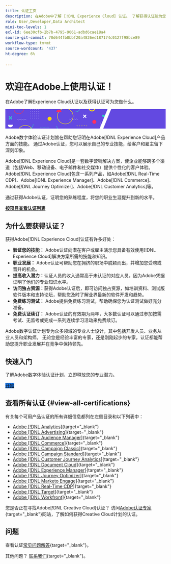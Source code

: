 ```yaml
---
title: 认证主页
description: 在Adobe中了解 [!DNL Experience Cloud] 认证。 了解获得认证能为您做什么。
role: User,Developer,Data Architect
mini-toc-levels: 1
exl-id: 6ee30cfb-2b7b-4795-9061-adbd6cae18a4
source-git-commit: 70d644fb8bbf20a4826ed187174c0127f98bce89
workflow-type: tm+mt
source-wordcount: '437'
ht-degree: 6%

---
```


# 欢迎在Adobe上使用认证！

在Adobe了解Experience Cloud认证以及获得认证可为您做什么。

![横幅](/help/certifications/assets/home_banner_smallwide.png)

Adobe数字体验认证计划旨在帮助您证明在Adobe[!DNL Experience Cloud]产品方面的技能。 通过Adobe认证，您可以展示自己的专业技能，给客户和雇主留下深刻印象。

Adobe[!DNL Experience Cloud]是一套数字营销解决方案，使企业能够跨多个渠道（包括Web、移动设备、电子邮件和社交媒体）提供个性化的客户体验。 Adobe[!DNL Experience Cloud]包含一系列产品，如Adobe[!DNL Real-Time CDP]、Adobe[!DNL Experience Manager]、Adobe[!DNL Commerce]、Adobe[!DNL Journey Optimizer]、Adobe[!DNL Customer Analytics]等。

通过获得Adobe认证，证明您的熟练程度，将您的职业生涯提升到新的水平。

[**按项目查看认证列表**](#view-all-certifications)

## 为什么要获得认证？

获得Adobe[!DNL Experience Cloud]认证有许多好处：

* **验证您的技能：** Adobe认证向潜在客户或雇主演示您具备有效使用[!DNL Experience Cloud]解决方案所需的技能和知识。
* **职业发展：** Adobe认证可帮助您在拥挤的职场中脱颖而出，并增加您受聘或晋升的机会。
* **提高收入潜力：**&#x200B;认证人员的收入通常高于未认证的对应人员，因为Adobe凭据证明了他们的专业知识水平。
* **访问独占资源：**&#x200B;获得Adobe认证后，即可访问独占资源，如培训资料、测试版软件版本和支持论坛，帮助您及时了解业界最新的软件开发和趋势。
* **免费练习测试：** Adobe提供免费练习测试，帮助确保您为认证测试做好充分准备。
* **免费认证续订：** Adobe认证的有效期为两年，大多数认证可以通过参加按需考试、无监考或完成一系列连续学习活动来免费续订。

Adobe数字认证计划专为众多领域的专业人士设计，其中包括开发人员、业务从业人员和架构师。 无论您是经验丰富的专家，还是刚刚起步的专家，认证都能帮助您提升职业发展并在竞争中保持领先。

## 快速入门

了解Adobe数字体验认证计划，立即释放您的专业潜力。

<a href="https://experienceleague.adobe.com/docs/certification/certification/getting-started.html" target="_blank" class="spectrum-Button spectrum-Button--fill spectrum-Button--accent spectrum-Button--sizeM is-margin-bottom-big-big at-element-click-tracking" style="background-color:#1473E6"><span class="spectrum-Button-label has-no-wrap">开始</span></a>

## 查看所有认证 {#view-all-certifications}

有关每个可用产品认证的所有详细信息都列在左侧目录和以下列表中：

* [Adobe [!DNL Analytics]](/help/certifications/aa/aa-overview.md){target="_blank"}
* [Adobe [!DNL Advertising]](/help/certifications/aac/aac-overview.md){target="_blank"}
* [Adobe [!DNL Audience Manager]](/help/certifications/aam/aam-overview.md){target="_blank"}
* [Adobe [!DNL Commerce]](/help/certifications/ac/ac-overview.md){target="_blank"}
* [Adobe [!DNL Campaign Classic]](/help/certifications/acc/acc-overview.md){target="_blank"}
* [Adobe [!DNL Campaign Standard]](/help/certifications/acs/acs-overview.md){target="_blank"}
* [Adobe [!DNL Customer Journey Analytics]](/help/certifications/acja/acja-overview.md){target="_blank"}
* [Adobe [!DNL Document Cloud]](/help/certifications/adc/adc-overview.md){target="_blank"}
* [Adobe [!DNL Experience Manager]](/help/certifications/aem/aem-overview.md){target="_blank"}
* [Adobe [!DNL Journey Optimizer]](/help/certifications/ajo/ajo-overview.md){target="_blank"}
* [Adobe [!DNL Marketo Engage]](/help/certifications/ame/ame-overview.md){target="_blank"}
* [Adobe [!DNL Real-Time CDP]](/help/certifications/rtcdp/rtcdp-overview.md){target="_blank"}
* [Adobe [!DNL Target]](/help/certifications/at/at-overview.md){target="_blank"}
* [Adobe [!DNL Workfront]](/help/certifications/aw/aw-overview.md){target="_blank"}

您是否正在寻找Adobe[!DNL Creative Cloud]认证？ 访问[Adobe认证专家](https://certifiedprofessional.adobe.com/en/home){target="_blank"}网站，了解如何获得Creative Cloud计划的认证。

## 问题

查看认证[常见问题解答](https://experienceleague.adobe.com/docs/certification/certification/faq.html){target="_blank"}。

其他问题？ [联系我们](mailto:certif@adobe.com){target="_blank"}。